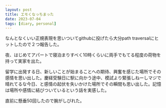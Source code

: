 ```yaml
---
layout: post
title: エモくなっちまった
date: 2023-07-04
tags: [diary, personal]
---
```

なんとなくいい正規表現を思いついてgithubに投げたら大分path traversalにヒットしたので２つ報告した。

夜、はじめてアパートで寝泊まりすべく10時くらいに両手でもてる程度の荷物を持って実家を出た。

留学に出発する日、新しいことが始まることへの期待、興奮を感じた場所でその感情を思い出した。慶経受験日に駅に向かう途中、模試より緊張しねーしマジで晴れてるな今日、と感情の起伏を失いかけた場所でその瞬間も思い出した。記憶は場所や感情に結びついているという話を実感した。

直前に懸垂50回したので腕がしびれた。
